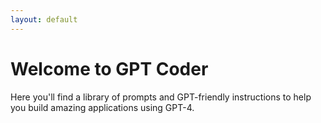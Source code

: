 ```yaml
---
layout: default
---
```


# Welcome to GPT Coder

Here you'll find a library of prompts and GPT-friendly instructions to help you build amazing applications using GPT-4.

